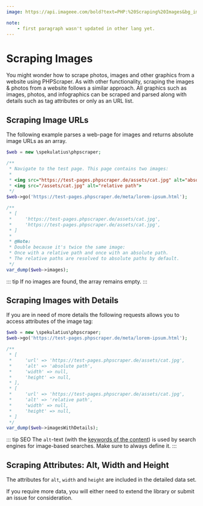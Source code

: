```yaml
---
image: https://api.imageee.com/bold?text=PHP:%20Scraping%20Images&bg_image=https://images.unsplash.com/photo-1542762933-ab3502717ce7

note:
    - first paragraph wasn't updated in other lang yet.
---
```


# Scraping Images

You might wonder how to scrape photos, images and other graphics from a website using PHPScraper. As with other functionality, scraping the images &amp; photos from a website follows a similar approach. All graphics such as images, photos, and infographics can be scraped and parsed along with details such as tag attributes or only as an URL list.


## Scraping Image URLs

The following example parses a web-page for images and returns absolute image URLs as an array.

```php
$web = new \spekulatius\phpscraper;

/**
 * Navigate to the test page. This page contains two images:
 *
 * <img src="https://test-pages.phpscraper.de/assets/cat.jpg" alt="absolute path">
 * <img src="/assets/cat.jpg" alt="relative path">
 */
$web->go('https://test-pages.phpscraper.de/meta/lorem-ipsum.html');

/**
 * [
 *     'https://test-pages.phpscraper.de/assets/cat.jpg',
 *     'https://test-pages.phpscraper.de/assets/cat.jpg',
 * ]
 *
 * @Note:
 * Double because it's twice the same image:
 * Once with a relative path and once with an absolute path.
 * The relative paths are resolved to absolute paths by default.
 */
var_dump($web->images);
```

::: tip
If no images are found, the array remains empty.
:::


## Scraping Images with Details

If you are in need of more details the following requests allows you to access attributes of the image tag:

```php
$web = new \spekulatius\phpscraper;
$web->go('https://test-pages.phpscraper.de/meta/lorem-ipsum.html');

/**
 * [
 *     'url' => 'https://test-pages.phpscraper.de/assets/cat.jpg',
 *     'alt' => 'absolute path',
 *     'width' => null,
 *     'height' => null,
 * ],
 * [
 *     'url' => 'https://test-pages.phpscraper.de/assets/cat.jpg',
 *     'alt' => 'relative path',
 *     'width' => null,
 *     'height' => null,
 * ]
 */
var_dump($web->imagesWithDetails);
```

::: tip SEO
The `alt`-text (with the [keywords of the content](/examples/extract-keywords.html)) is used by search engines for image-based searches. Make sure to always define it.
:::


## Scraping Attributes: Alt, Width and Height

The attributes for `alt`, `width` and `height` are included in the detailed data set.

If you require more data, you will either need to extend the library or submit an issue for consideration.

